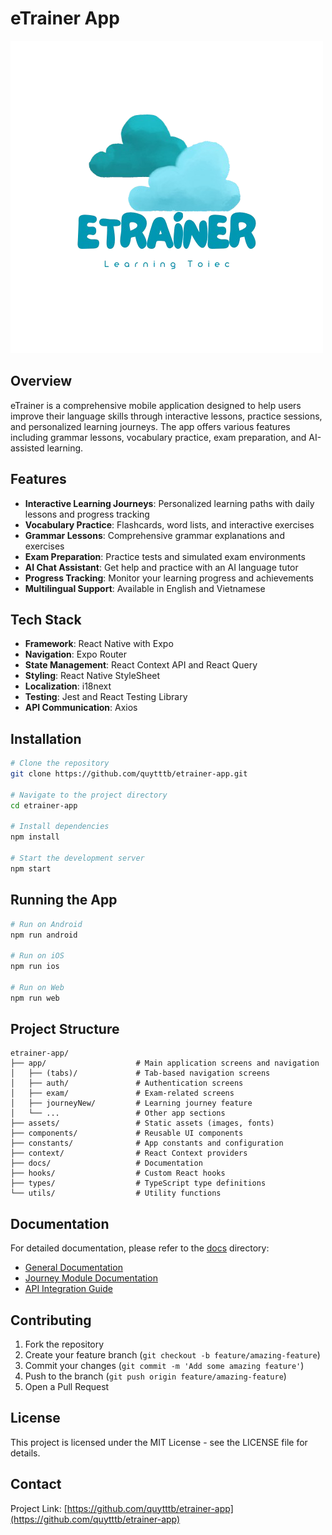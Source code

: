 # eTrainer App

![eTrainer Logo](./assets/images/Etrainer_LOGO.png)

## Overview

eTrainer is a comprehensive mobile application designed to help users improve their language skills through interactive lessons, practice sessions, and personalized learning journeys. The app offers various features including grammar lessons, vocabulary practice, exam preparation, and AI-assisted learning.

## Features

- **Interactive Learning Journeys**: Personalized learning paths with daily lessons and progress tracking
- **Vocabulary Practice**: Flashcards, word lists, and interactive exercises
- **Grammar Lessons**: Comprehensive grammar explanations and exercises
- **Exam Preparation**: Practice tests and simulated exam environments
- **AI Chat Assistant**: Get help and practice with an AI language tutor
- **Progress Tracking**: Monitor your learning progress and achievements
- **Multilingual Support**: Available in English and Vietnamese

## Tech Stack

- **Framework**: React Native with Expo
- **Navigation**: Expo Router
- **State Management**: React Context API and React Query
- **Styling**: React Native StyleSheet
- **Localization**: i18next
- **Testing**: Jest and React Testing Library
- **API Communication**: Axios

## Installation

```bash
# Clone the repository
git clone https://github.com/quytttb/etrainer-app.git

# Navigate to the project directory
cd etrainer-app

# Install dependencies
npm install

# Start the development server
npm start
```

## Running the App

```bash
# Run on Android
npm run android

# Run on iOS
npm run ios

# Run on Web
npm run web
```

## Project Structure

```
etrainer-app/
├── app/                    # Main application screens and navigation
│   ├── (tabs)/             # Tab-based navigation screens
│   ├── auth/               # Authentication screens
│   ├── exam/               # Exam-related screens
│   ├── journeyNew/         # Learning journey feature
│   └── ...                 # Other app sections
├── assets/                 # Static assets (images, fonts)
├── components/             # Reusable UI components
├── constants/              # App constants and configuration
├── context/                # React Context providers
├── docs/                   # Documentation
├── hooks/                  # Custom React hooks
├── types/                  # TypeScript type definitions
└── utils/                  # Utility functions
```

## Documentation

For detailed documentation, please refer to the [docs](./docs) directory:

- [General Documentation](./docs/general/README.md)
- [Journey Module Documentation](./docs/journeyNew/README.md)
- [API Integration Guide](./docs/journeyNew/API_INTEGRATION_GUIDE.md)

## Contributing

1. Fork the repository
2. Create your feature branch (`git checkout -b feature/amazing-feature`)
3. Commit your changes (`git commit -m 'Add some amazing feature'`)
4. Push to the branch (`git push origin feature/amazing-feature`)
5. Open a Pull Request

## License

This project is licensed under the MIT License - see the LICENSE file for details.

## Contact

Project Link: [https://github.com/quytttb/etrainer-app](https://github.com/quytttb/etrainer-app) 